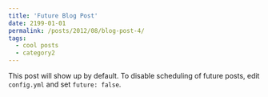 ```yaml
---
title: 'Future Blog Post'
date: 2199-01-01
permalink: /posts/2012/08/blog-post-4/
tags:
  - cool posts
  - category2
---
```


This post will show up by default. To disable scheduling of future posts, edit `config.yml` and set `future: false`. 
